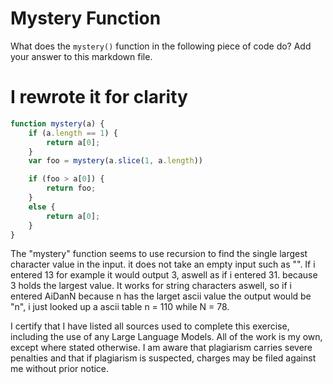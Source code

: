 # Mystery Function

What does the `mystery()` function in the following piece of code do? Add your
answer to this markdown file.


# I rewrote it for clarity
```javascript
function mystery(a) {
    if (a.length == 1) {
        return a[0];
    }
    var foo = mystery(a.slice(1, a.length))

    if (foo > a[0]) {
        return foo;
    }
    else {
        return a[0];
    }
}
```

The "mystery" function seems to use recursion to find the single largest character value in the input. it does not take an empty input such as "".
If i entered 13 for example it would output 3, aswell as if i entered 31. because 3 holds the largest value. 
It works for string characters aswell, so if i entered AiDanN because n has the larget ascii value the output would be "n", i just looked up a ascii table n = 110 while N = 78.


I certify that I have listed all sources used to complete this exercise, including the use of any Large Language Models. All of the work is my own, except where stated otherwise. I am aware that plagiarism carries severe penalties and that if plagiarism is suspected, charges may be filed against me without prior notice.
